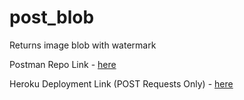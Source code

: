 # post_blob
Returns image blob with watermark

Postman Repo Link - [here](https://www.getpostman.com/collections/399e5cec175786af5010)

Heroku Deployment Link (POST Requests Only) - [here](https://post-blobs.herokuapp.com/post_blob)
